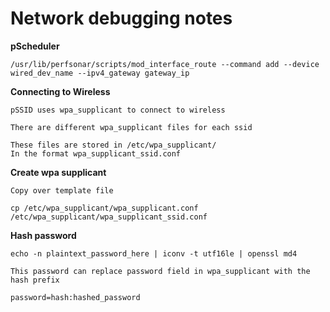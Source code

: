 # Network debugging notes

**pScheduler**

```
/usr/lib/perfsonar/scripts/mod_interface_route --command add --device wired_dev_name --ipv4_gateway gateway_ip
```

**Connecting to Wireless**

```
pSSID uses wpa_supplicant to connect to wireless

There are different wpa_supplicant files for each ssid

These files are stored in /etc/wpa_supplicant/
In the format wpa_supplicant_ssid.conf
```

**Create wpa supplicant**

```
Copy over template file

cp /etc/wpa_supplicant/wpa_supplicant.conf /etc/wpa_supplicant/wpa_supplicant_ssid.conf
```

**Hash password**
```
echo -n plaintext_password_here | iconv -t utf16le | openssl md4

This password can replace password field in wpa_supplicant with the hash prefix

password=hash:hashed_password
```
